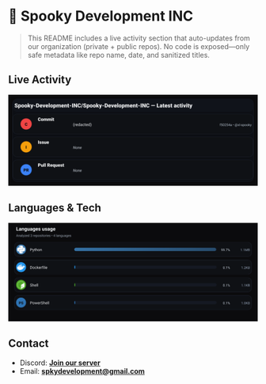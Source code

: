 # 👻 Spooky Development INC

> This README includes a live activity section that auto-updates from our organization (private + public repos). No code is exposed—only safe metadata like repo name, date, and sanitized titles.

## Live Activity
![Repo Snapshot](./assets/repo-snapshot.svg?v=30d0f478f1)

## Languages & Tech
![Languages Usage](./assets/languages.svg?v=69f7ff9513)

## Contact
- Discord: **[Join our server](https://discord.gg/XYspZgEEJb)**
- Email: **spkydevelopment@gmail.com**
